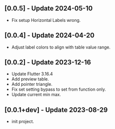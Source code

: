 ## [0.0.5] - Update 2024-05-10
- Fix setup Horizontal Labels wrong.
## [0.0.4] - Update 2024-04-20
- Adjust label colors to align with table value range.
## [0.0.2] - Update 2023-12-16
- Update Flutter 3.16.4
- Add preview table.
- Add pointer triangle.
- Fix set setting bypass to set from function only.
- Update current min max.

## [0.0.1+dev] - Update 2023-08-29
- init project.